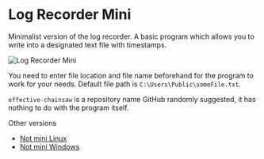 # Log Recorder Mini
Minimalist version of the log recorder. A basic program which allows you to write into a designated text file with timestamps.

![](https://user-images.githubusercontent.com/12991847/28968982-5805c536-792b-11e7-89c5-8c8258bc09ab.png "Log Recorder Mini")

You need to enter file location and file name beforehand for the program to work for your needs. Default file path is `C:\Users\Public\someFile.txt`.

`effective-chainsaw` is a repository name GitHub randomly suggested, it has nothing to do with the program itself.

Other versions
- [Not mini Linux](https://github.com/kittenparry/effective-chainsaw/tree/linux-test)
- [Not mini Windows](https://github.com/kittenparry/effective-chainsaw/tree/master)
